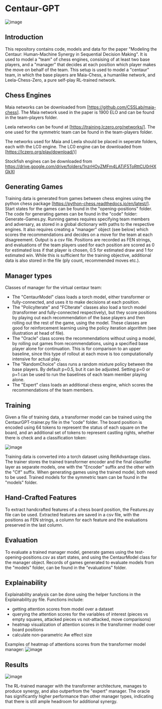 # Centaur-GPT
![image](https://github.com/user-attachments/assets/f7db2678-414d-463a-9760-24303411c4ad)

## Introduction
This repository contains code, models and data for the paper "Modeling the Centaur: Human-Machine Synergy in Sequential Decision Making".
It is used to model a "team" of chess engines, consising of at least two base players, and a "manager" that decides at each position which player makes the move on behalf of the team. 
This setup is used to model a "centaur" team, in which the base players are Maia-Chess, a humanlike network, and Leela-Chess-Zero, a pure self-play RL-trained network.

## Chess Engines
Maia networks can be downloaded from [https://github.com/CSSLab/maia-chess].
The Maia network used in the paper is 1900 ELO and can be found in the team-players folder. 

Leela networks can be found at [https://training.lczero.org/networks/].
The one used for the symmetric team can be found in the team-players folder.

The networks used for Maia and Leela should be placed in seperate folders, each with the LC0 engine.
The LC0 engine can be downloaded from [https://lczero.org/play/download/)]

Stockfish engines can be downloaded from https://drive.google.com/drive/folders/1nzrHOyZMFm4LATjF5ToRttCU0rHXGkXI


## Generating Games
Training data is generated from games between chess engines using the python chess package [https://python-chess.readthedocs.io/en/latest/]. 
Start states for the games can be found in the "opening-positions" folder.
The code for generating games can be found in the "code" folder: Generate-Games.py.
Running games requires specifying team members and adversary, as stored in a global dictionary with paths to the respective engines.
It also requires creating a "manager" object (see below) which scores the recommendations and decides on a move for the team at each disagreement.
Output is a csv file. Positions are recorded as FEN strings, and evaluations of the team players used for each position are scored as 0 for estimated loss if that player is chosen, 0.5 for estimated draw and 1 for estimated win. While this is sufficient for the training objective, additional data is also stored in the file (ply count, recommended moves etc.). 


## Manager types
Classes of manager for the virtual centaur team:
- The "CentaurModel" class loads a torch model, either transformer or fully-connected, and uses it to make decisions at each position.
- The "PolicyIterate" and "FCIterate" classes also load a torch model (transformer and fully-connected respectively), but they score positions by playing out each recommendation of the base players and then rolling out the rest of the game, using the model. These classes are good for reinforcement learning using the policy iteration algorithm (see illustration at head of file).
- The "Oracle" class scores the recommendations without using a model, by rolling out games from recommendations, using a specified base player alone for continuation.
  This is for comparison to an upper baseline, since this type of rollout at each move is too computationally intensive for actual play.
- The "RandomChoice" class runs a random mixture policy between the base players. By default p=0.5, but it can be adjusted. Setting p=0 or p=1 can be used to run the baselines of each team member playing alone.
- The "Expert" class loads an additional chess engine, which scores the recommendations of the team members.


## Training
Given a file of training data, a transformer model can be trained using the CentaurGPT-trainer.py file in the "code" folder.
The board position is encoded using 64 tokens to represent the status of each square on the board, and an additional set of tokens to represent castling rights, whether there is check and a classification token:

![image](https://github.com/user-attachments/assets/56cf1751-ab03-4940-bd93-7ec971416282)

Training data is converted into a torch dataset using RelAdvantage class.
The trainer stores the trained transformer encoder and the final classifier layer as separate models, one with the "Encoder" suffix and the other with the "Clf" suffix.
When generating games using the trained model, both need to be used.
Trained models for the symmetric team can be found in the "models" folder.


## Hand-Crafted Features
To extract handcrafted features of a chess board position, the Features.py file can be used.
Extracted features are saved in a csv file, with the positions as FEN strings, a column for each feature and the evaluations preserved in the last column.


## Evaluation
To evaluate a trained manager model, generate games using the test-opening-positions.csv as start states, and using the CentaurModel class for the manager object.
Records of games generated to evaluate models from the "models" folder, can be found in the "evaluations" folder.


## Explainability
Explainability analysis can be done using the helper functions in the Explainability.py file.
Functions include:
- getting attention scores from model over a dataset
- querying the attention scores for the variables of interest (pieces vs empty squares, attacked pieces vs not-attacked, move comparisons)
- heatmap visualization of attention scores in the transformer model over board positions
- calculate non-parametric Aw effect size

Examples of heatmap of attentions scores from the transformer model manager:
![image](https://github.com/user-attachments/assets/d871dce9-e5bb-4a40-8149-4cc1284519b5)


## Results

![image](https://github.com/user-attachments/assets/545f41b5-7c1e-4d03-a4b9-ead86f3daef9)

The RL-trained manager with the transformer architecture, manages to produce synergy, and also outperfrom the "expert" manager. 
The oracle has significantly higher performance than other manager types, indicating that there is still ample headroom for additional synergy.


